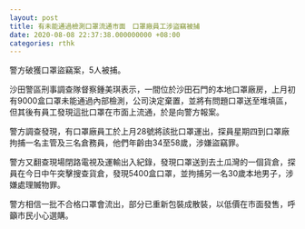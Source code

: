 ```yaml
---
layout: post
title: 有未能通過檢測口罩流通市面　口罩廠員工涉盜竊被捕
date: 2020-08-08 22:37:38.000000000 +08:00
categories: rthk
---
```


警方破獲口罩盜竊案，5人被捕。

沙田警區刑事調查隊督察鍾美琪表示，一間位於沙田石門的本地口罩廠房，上月初有9000盒口罩未能通過內部檢測，公司決定棄置，並將有問題口罩送至堆填區，但其後有員工發現這批口罩在市面上流通，於是向警方報案。

警方調查發現，有口罩廠員工於上月28號將該批口罩運出，探員星期四到口罩廠拘捕一名主管及三名倉務員，他們年齡由34至58歲，涉嫌盜竊罪。

警方又翻查現場閉路電視及運輸出入紀錄，發現口罩送到去土瓜灣的一個貨倉，探員在今日中午突擊搜查貨倉，發現5400盒口罩，並拘捕另一名30歲本地男子，涉嫌處理贓物罪。

警方相信一批不合格口罩會流出，部分已重新包裝成散裝，以低價在市面發售，呼籲市民小心選購。
